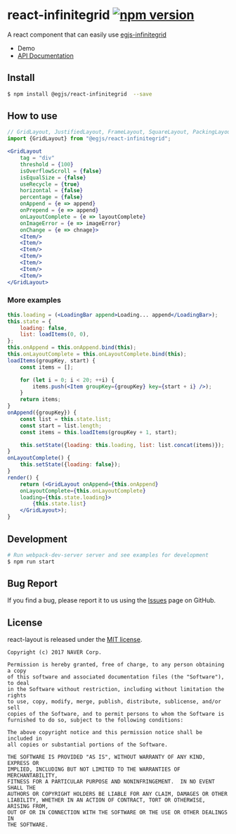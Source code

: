 # react-infinitegrid [![npm version](https://badge.fury.io/js/%40egjs%2Freact-infinitegrid.svg)](https://badge.fury.io/js/%40egjs%2Freact-infinitegrid)

A react component that can easily use [egjs-infinitegrid](https://github.com/naver/egjs-infinitegrid)

* Demo
* [API Documentation](https://github.com/naver/egjs-infinitegrid/wiki/react-infinitegrid-API-documentation)

## Install
```bash
$ npm install @egjs/react-infinitegrid  --save
```

## How to use
```js
// GridLayout, JustifiedLayout, FrameLayout, SquareLayout, PackingLayout
import {GridLayout} from "@egjs/react-infinitegrid";
```

```jsx
<GridLayout
	tag = "div"
	threshold = {100}
	isOverflowScroll = {false}
	isEqualSize = {false}
	useRecycle = {true}
	horizontal = {false}
	percentage = {false}
	onAppend = {e => append}
	onPrepend = {e => append}
	onLayoutComplete = {e => layoutComplete}
	onImageError = {e => imageError}
	onChange = {e => chnage}>
	<Item/>
	<Item/>
	<Item/>
	<Item/>
	<Item/>
	<Item/>
	<Item/>
</GridLayout>
```

### More examples
```jsx
this.loading = (<LoadingBar append>Loading... append</LoadingBar>);
this.state = {
	loading: false,
	list: loadItems(0, 0),
};
this.onAppend = this.onAppend.bind(this);
this.onLayoutComplete = this.onLayoutComplete.bind(this);
loadItems(groupKey, start) {
	const items = [];

	for (let i = 0; i < 20; ++i) {
		items.push(<Item groupKey={groupKey} key={start + i} />);
	}
	return items;
}
onAppend({groupKey}) {
	const list = this.state.list;
	const start = list.length;
	const items = this.loadItems(groupKey + 1, start);

	this.setState({loading: this.loading, list: list.concat(items)});
}
onLayoutComplete() {
	this.setState({loading: false});
}
render() {
	return (<GridLayout onAppend={this.onAppend}
	onLayoutComplete={this.onLayoutComplete}
	loading={this.state.loading}>
		{this.state.list}
	</GridLayout>);
}

```

## Development

```bash
# Run webpack-dev-server server and see examples for development
$ npm run start
```


## Bug Report

If you find a bug, please report it to us using the [Issues](https://github.com/naver/egjs-infinitegrid/issues) page on GitHub.


## License
react-layout is released under the [MIT license](https://github.com/naver/egjs-infinitegrid/blob/master/LICENSE).


```
Copyright (c) 2017 NAVER Corp.

Permission is hereby granted, free of charge, to any person obtaining a copy
of this software and associated documentation files (the "Software"), to deal
in the Software without restriction, including without limitation the rights
to use, copy, modify, merge, publish, distribute, sublicense, and/or sell
copies of the Software, and to permit persons to whom the Software is
furnished to do so, subject to the following conditions:

The above copyright notice and this permission notice shall be included in
all copies or substantial portions of the Software.

THE SOFTWARE IS PROVIDED "AS IS", WITHOUT WARRANTY OF ANY KIND, EXPRESS OR
IMPLIED, INCLUDING BUT NOT LIMITED TO THE WARRANTIES OF MERCHANTABILITY,
FITNESS FOR A PARTICULAR PURPOSE AND NONINFRINGEMENT.  IN NO EVENT SHALL THE
AUTHORS OR COPYRIGHT HOLDERS BE LIABLE FOR ANY CLAIM, DAMAGES OR OTHER
LIABILITY, WHETHER IN AN ACTION OF CONTRACT, TORT OR OTHERWISE, ARISING FROM,
OUT OF OR IN CONNECTION WITH THE SOFTWARE OR THE USE OR OTHER DEALINGS IN
THE SOFTWARE.
```